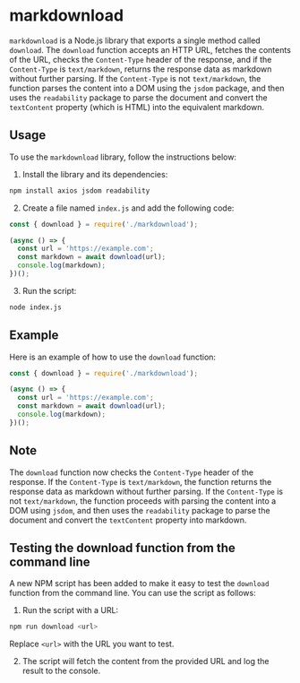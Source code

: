 # markdownload

`markdownload` is a Node.js library that exports a single method called `download`. The `download` function accepts an HTTP URL, fetches the contents of the URL, checks the `Content-Type` header of the response, and if the `Content-Type` is `text/markdown`, returns the response data as markdown without further parsing. If the `Content-Type` is not `text/markdown`, the function parses the content into a DOM using the `jsdom` package, and then uses the `readability` package to parse the document and convert the `textContent` property (which is HTML) into the equivalent markdown.

## Usage

To use the `markdownload` library, follow the instructions below:

1. Install the library and its dependencies:

```bash
npm install axios jsdom readability
```

2. Create a file named `index.js` and add the following code:

```javascript
const { download } = require('./markdownload');

(async () => {
  const url = 'https://example.com';
  const markdown = await download(url);
  console.log(markdown);
})();
```

3. Run the script:

```bash
node index.js
```

## Example

Here is an example of how to use the `download` function:

```javascript
const { download } = require('./markdownload');

(async () => {
  const url = 'https://example.com';
  const markdown = await download(url);
  console.log(markdown);
})();
```

## Note

The `download` function now checks the `Content-Type` header of the response. If the `Content-Type` is `text/markdown`, the function returns the response data as markdown without further parsing. If the `Content-Type` is not `text/markdown`, the function proceeds with parsing the content into a DOM using `jsdom`, and then uses the `readability` package to parse the document and convert the `textContent` property into markdown.

## Testing the download function from the command line

A new NPM script has been added to make it easy to test the `download` function from the command line. You can use the script as follows:

1. Run the script with a URL:

```bash
npm run download <url>
```

Replace `<url>` with the URL you want to test.

2. The script will fetch the content from the provided URL and log the result to the console.

